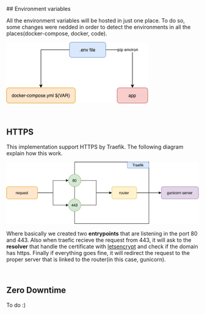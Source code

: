 ## Environment variables

All the environment variables will be hosted in just one place. To do so, some changes were nedded in order to detect the environments in all the places(docker-compose, docker, code).

![alt text](readme_static/environment_variables.png)

<br>

## HTTPS

This implementation support HTTPS by Traefik. The following diagram explain how this work.

![alt text](readme_static/https.png)

Where basically we created two **entrypoints** that are listening in the port 80 and 443. Also when traefic recieve the request from 443, it will ask to the **resolver** that handle the certificate with [letsencrypt](https://letsencrypt.org/es/) and check if the domain has https. Finally if everything goes fine, it will redirect the request to the proper server that is linked to the router(in this case, gunicorn).

<br>

## Zero Downtime

To do :)